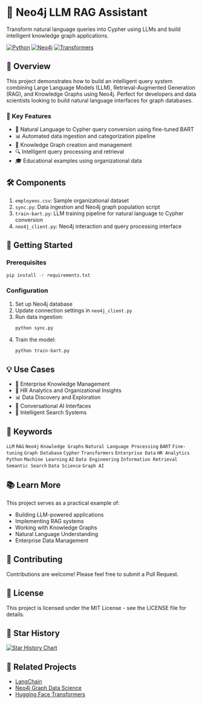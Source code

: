 # 🚀 Neo4j LLM RAG Assistant

Transform natural language queries into Cypher using LLMs and build intelligent knowledge graph applications.

[![Python](https://img.shields.io/badge/Python-3.8%2B-blue)]()
[![Neo4j](https://img.shields.io/badge/Neo4j-5.0%2B-blue)]()
[![Transformers](https://img.shields.io/badge/Transformers-latest-green)]()

## 🎯 Overview

This project demonstrates how to build an intelligent query system combining Large Language Models (LLM), Retrieval-Augmented Generation (RAG), and Knowledge Graphs using Neo4j. Perfect for developers and data scientists looking to build natural language interfaces for graph databases.

### 🌟 Key Features

- 🤖 Natural Language to Cypher query conversion using fine-tuned BART
- 📊 Automated data ingestion and categorization pipeline
- 🎯 Knowledge Graph creation and management
- 🔍 Intelligent query processing and retrieval
- 🎓 Educational examples using organizational data

## 🛠️ Components

1. `employees.csv`: Sample organizational dataset
2. `sync.py`: Data ingestion and Neo4j graph population script
3. `train-bart.py`: LLM training pipeline for natural language to Cypher conversion
4. `neo4j_client.py`: Neo4j interaction and query processing interface

## 🚀 Getting Started

### Prerequisites

```bash
pip install -r requirements.txt
```

### Configuration

1. Set up Neo4j database
2. Update connection settings in `neo4j_client.py`
3. Run data ingestion:
   ```bash
   python sync.py
   ```
4. Train the model:
   ```bash
   python train-bart.py
   ```

## 💡 Use Cases

- 🏢 Enterprise Knowledge Management
- 👥 HR Analytics and Organizational Insights
- 📊 Data Discovery and Exploration
- 🤖 Conversational AI Interfaces
- 🎯 Intelligent Search Systems

## 🔑 Keywords

`LLM` `RAG` `Neo4j` `Knowledge Graphs` `Natural Language Processing` `BART` `Fine-tuning` `Graph Database` `Cypher` `Transformers` `Enterprise Data` `HR Analytics` `Python` `Machine Learning` `AI` `Data Engineering` `Information Retrieval` `Semantic Search` `Data Science` `Graph AI`

## 📚 Learn More

This project serves as a practical example of:

- Building LLM-powered applications
- Implementing RAG systems
- Working with Knowledge Graphs
- Natural Language Understanding
- Enterprise Data Management

## 🤝 Contributing

Contributions are welcome! Please feel free to submit a Pull Request.

## 📝 License

This project is licensed under the MIT License - see the LICENSE file for details.

## 🌟 Star History

[![Star History Chart](https://api.star-history.com/svg?repos=yourusername/neo4j-llm-rag-assistant&type=Date)](https://star-history.com/#yourusername/neo4j-llm-rag-assistant&Date)

## 🔗 Related Projects

- [LangChain](https://github.com/hwchase17/langchain)
- [Neo4j Graph Data Science](https://github.com/neo4j/graph-data-science)
- [Hugging Face Transformers](https://github.com/huggingface/transformers)
